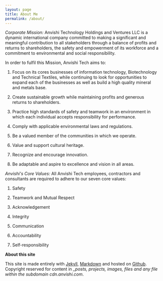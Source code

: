 ```yaml
---
layout: page
title: About Me
permalink: /about/
---
```


*Corporate Mission:*
Anvishi Technology Holdings and Ventures LLC is a dynamic international company committed to making a significant and meaningful contribution to all stakeholders through a balance of profits and returns to shareholders, the safety and empowerment of its workforce and a commitment to environmental and social responsibility.
 
In order to fulfil this Mission, Anvishi Tech aims to:
1. Focus on its cores businesses of information technology, Biotechnology and Technical Textiles, while continuing to look for opportunities to expand each of the businesses as well as build a high quality mineral and metals base.

2. Create sustainable growth while maintaining profits and generous returns to shareholders.

3. Practice high standards of safety and teamwork in an environment in which each individual accepts responsibility for performance.

4. Comply with applicable environmental laws and regulations.

5. Be a valued member of the communities in which we operate.

6. Value and support cultural heritage.

7. Recognize and encourage innovation.

8. Be adaptable and aspire to excellence and vision in all areas.

*Anvishi's Core Values:*
All Anvishi Tech employees, contractors and consultants are required to adhere to our seven core values:

1. Safety

2. Teamwork and Mutual Respect

3. Acknowledgement

4. Integrity

5. Communication

6. Accountability

7. Self-responsibility


**About this site**

This site is made entirely with [Jekyll](http://jekyllrb.com), [Markdown](http://en.wikipedia.org/wiki/Markdown) and hosted on [Github](https://github.com). Copyright reserved for content in *_posts, projects, images, files and any file within the subdomain cdn.anvishi.com*.